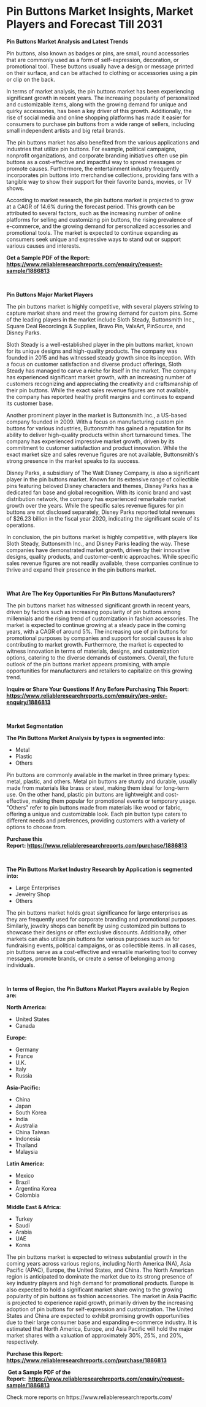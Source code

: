 <p><h1>Pin Buttons Market Insights, Market Players and Forecast Till 2031</h1></p><p><strong>Pin Buttons Market Analysis and Latest Trends</strong></p>
<p><p>Pin buttons, also known as badges or pins, are small, round accessories that are commonly used as a form of self-expression, decoration, or promotional tool. These buttons usually have a design or message printed on their surface, and can be attached to clothing or accessories using a pin or clip on the back.</p><p>In terms of market analysis, the pin buttons market has been experiencing significant growth in recent years. The increasing popularity of personalized and customizable items, along with the growing demand for unique and quirky accessories, has been a key driver of this growth. Additionally, the rise of social media and online shopping platforms has made it easier for consumers to purchase pin buttons from a wide range of sellers, including small independent artists and big retail brands.</p><p>The pin buttons market has also benefited from the various applications and industries that utilize pin buttons. For example, political campaigns, nonprofit organizations, and corporate branding initiatives often use pin buttons as a cost-effective and impactful way to spread messages or promote causes. Furthermore, the entertainment industry frequently incorporates pin buttons into merchandise collections, providing fans with a tangible way to show their support for their favorite bands, movies, or TV shows.</p><p>According to market research, the pin buttons market is projected to grow at a CAGR of 14.6% during the forecast period. This growth can be attributed to several factors, such as the increasing number of online platforms for selling and customizing pin buttons, the rising prevalence of e-commerce, and the growing demand for personalized accessories and promotional tools. The market is expected to continue expanding as consumers seek unique and expressive ways to stand out or support various causes and interests.</p></p>
<p><strong>Get a Sample PDF of the Report:&nbsp; <a href="https://www.reliableresearchreports.com/enquiry/request-sample/1886813">https://www.reliableresearchreports.com/enquiry/request-sample/1886813</a></strong></p>
<p>&nbsp;</p>
<p><strong>Pin Buttons Major Market Players</strong></p>
<p><p>The pin buttons market is highly competitive, with several players striving to capture market share and meet the growing demand for custom pins. Some of the leading players in the market include Sloth Steady, Buttonsmith Inc., Square Deal Recordings & Supplies, Bravo Pin, ValxArt, PinSource, and Disney Parks.</p><p>Sloth Steady is a well-established player in the pin buttons market, known for its unique designs and high-quality products. The company was founded in 2015 and has witnessed steady growth since its inception. With a focus on customer satisfaction and diverse product offerings, Sloth Steady has managed to carve a niche for itself in the market. The company has experienced significant market growth, with an increasing number of customers recognizing and appreciating the creativity and craftsmanship of their pin buttons. While the exact sales revenue figures are not available, the company has reported healthy profit margins and continues to expand its customer base.</p><p>Another prominent player in the market is Buttonsmith Inc., a US-based company founded in 2009. With a focus on manufacturing custom pin buttons for various industries, Buttonsmith has gained a reputation for its ability to deliver high-quality products within short turnaround times. The company has experienced impressive market growth, driven by its commitment to customer satisfaction and product innovation. While the exact market size and sales revenue figures are not available, Buttonsmith's strong presence in the market speaks to its success.</p><p>Disney Parks, a subsidiary of The Walt Disney Company, is also a significant player in the pin buttons market. Known for its extensive range of collectible pins featuring beloved Disney characters and themes, Disney Parks has a dedicated fan base and global recognition. With its iconic brand and vast distribution network, the company has experienced remarkable market growth over the years. While the specific sales revenue figures for pin buttons are not disclosed separately, Disney Parks reported total revenues of $26.23 billion in the fiscal year 2020, indicating the significant scale of its operations.</p><p>In conclusion, the pin buttons market is highly competitive, with players like Sloth Steady, Buttonsmith Inc., and Disney Parks leading the way. These companies have demonstrated market growth, driven by their innovative designs, quality products, and customer-centric approaches. While specific sales revenue figures are not readily available, these companies continue to thrive and expand their presence in the pin buttons market.</p></p>
<p>&nbsp;</p>
<p><strong>What Are The Key Opportunities For Pin Buttons Manufacturers?</strong></p>
<p><p>The pin buttons market has witnessed significant growth in recent years, driven by factors such as increasing popularity of pin buttons among millennials and the rising trend of customization in fashion accessories. The market is expected to continue growing at a steady pace in the coming years, with a CAGR of around 5%. The increasing use of pin buttons for promotional purposes by companies and support for social causes is also contributing to market growth. Furthermore, the market is expected to witness innovation in terms of materials, designs, and customization options, catering to the diverse demands of customers. Overall, the future outlook of the pin buttons market appears promising, with ample opportunities for manufacturers and retailers to capitalize on this growing trend.</p></p>
<p><strong>Inquire or Share Your Questions If Any Before Purchasing This Report: <a href="https://www.reliableresearchreports.com/enquiry/pre-order-enquiry/1886813">https://www.reliableresearchreports.com/enquiry/pre-order-enquiry/1886813</a></strong></p>
<p>&nbsp;</p>
<p><strong>Market Segmentation</strong></p>
<p><strong>The Pin Buttons Market Analysis by types is segmented into:</strong></p>
<p><ul><li>Metal</li><li>Plastic</li><li>Others</li></ul></p>
<p><p>Pin buttons are commonly available in the market in three primary types: metal, plastic, and others. Metal pin buttons are sturdy and durable, usually made from materials like brass or steel, making them ideal for long-term use. On the other hand, plastic pin buttons are lightweight and cost-effective, making them popular for promotional events or temporary usage. "Others" refer to pin buttons made from materials like wood or fabric, offering a unique and customizable look. Each pin button type caters to different needs and preferences, providing customers with a variety of options to choose from.</p></p>
<p><strong>Purchase this Report:&nbsp;<a href="https://www.reliableresearchreports.com/purchase/1886813">https://www.reliableresearchreports.com/purchase/1886813</a></strong></p>
<p>&nbsp;</p>
<p><strong>The Pin Buttons Market Industry Research by Application is segmented into:</strong></p>
<p><ul><li>Large Enterprises</li><li>Jewelry Shop</li><li>Others</li></ul></p>
<p><p>The pin buttons market holds great significance for large enterprises as they are frequently used for corporate branding and promotional purposes. Similarly, jewelry shops can benefit by using customized pin buttons to showcase their designs or offer exclusive discounts. Additionally, other markets can also utilize pin buttons for various purposes such as for fundraising events, political campaigns, or as collectible items. In all cases, pin buttons serve as a cost-effective and versatile marketing tool to convey messages, promote brands, or create a sense of belonging among individuals.</p></p>
<p>&nbsp;</p>
<p><strong>In terms of Region, the Pin Buttons Market Players available by Region are:</strong></p>
<p>
    <p> <strong> North America: </strong>
        <ul>
            <li>United States</li>
            <li>Canada</li>
        </ul>
        </p> 
    <p> <strong> Europe: </strong>
        <ul>
            <li>Germany</li>
            <li>France</li>
            <li>U.K.</li>
            <li>Italy</li>
            <li>Russia</li>
        </ul>
        </p> 
    <p> <strong> Asia-Pacific: </strong>
        <ul>
            <li>China</li>
            <li>Japan</li>
            <li>South Korea</li>
            <li>India</li>
            <li>Australia</li>
            <li>China Taiwan</li>
            <li>Indonesia</li>
            <li>Thailand</li>
            <li>Malaysia</li>
        </ul>
        </p> 
    <p> <strong> Latin America: </strong>
        <ul>
            <li>Mexico</li>
            <li>Brazil</li>
            <li>Argentina Korea</li>
            <li>Colombia</li>
        </ul>
        </p> 
    <p> <strong> Middle East & Africa: </strong>
        <ul>
            <li>Turkey</li>
            <li>Saudi</li>
            <li>Arabia</li>
            <li>UAE</li>
            <li>Korea</li>
        </ul>
    </p>
    </p>
<p><p>The pin buttons market is expected to witness substantial growth in the coming years across various regions, including North America (NA), Asia Pacific (APAC), Europe, the United States, and China. The North American region is anticipated to dominate the market due to its strong presence of key industry players and high demand for promotional products. Europe is also expected to hold a significant market share owing to the growing popularity of pin buttons as fashion accessories. The market in Asia Pacific is projected to experience rapid growth, primarily driven by the increasing adoption of pin buttons for self-expression and customization. The United States and China are expected to exhibit promising growth opportunities due to their large consumer base and expanding e-commerce industry. It is estimated that North America, Europe, and Asia Pacific will hold the major market shares with a valuation of approximately 30%, 25%, and 20%, respectively.</p></p>
<p><strong>Purchase this Report: <a href="https://www.reliableresearchreports.com/purchase/1886813">https://www.reliableresearchreports.com/purchase/1886813</a></strong></p>
<p>&nbsp;<strong>Get a Sample PDF of the Report:&nbsp;&nbsp;<a href="https://www.reliableresearchreports.com/enquiry/request-sample/1886813">https://www.reliableresearchreports.com/enquiry/request-sample/1886813</a></strong></p>
<p><strong></strong></p>
<p>Check more reports on https://www.reliableresearchreports.com/</p>